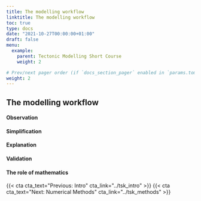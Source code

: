 ```yaml
---
title: The modelling workflow
linktitle: The modelling workflow
toc: true
type: docs
date: "2021-10-27T00:00:00+01:00"
draft: false
menu:
  example:
    parent: Tectonic Modelling Short Course
    weight: 2

# Prev/next pager order (if `docs_section_pager` enabled in `params.toml`)
weight: 2
---
```


## The modelling workflow

#### Observation

#### Simplification

#### Explanation

#### Validation

#### The role of mathematics


{{< cta cta_text="Previous: Intro" cta_link="../tsk_intro" >}} 
{{< cta cta_text="Next: Numerical Methods" cta_link="../tsk_methods" >}} 




